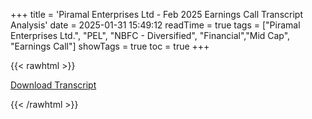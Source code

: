 +++
title = 'Piramal Enterprises Ltd - Feb 2025 Earnings Call Transcript Analysis'
date = 2025-01-31 15:49:12
readTime = true
tags = ["Piramal Enterprises Ltd.", "PEL", "NBFC - Diversified", "Financial","Mid Cap", "Earnings Call"]
showTags = true
toc = true
+++



{{< rawhtml >}}

<div class="button-container">    
    <a href="https://www.bseindia.com/stockinfo/AnnPdfOpen.aspx?Pname=66fbbde4-364d-4997-a7bf-538eafa52575.pdf" target="_blank" class="report-button">
      <i class="fas fa-file-pdf"></i> Download Transcript
    </a>
</div>
    
{{< /rawhtml >}}
